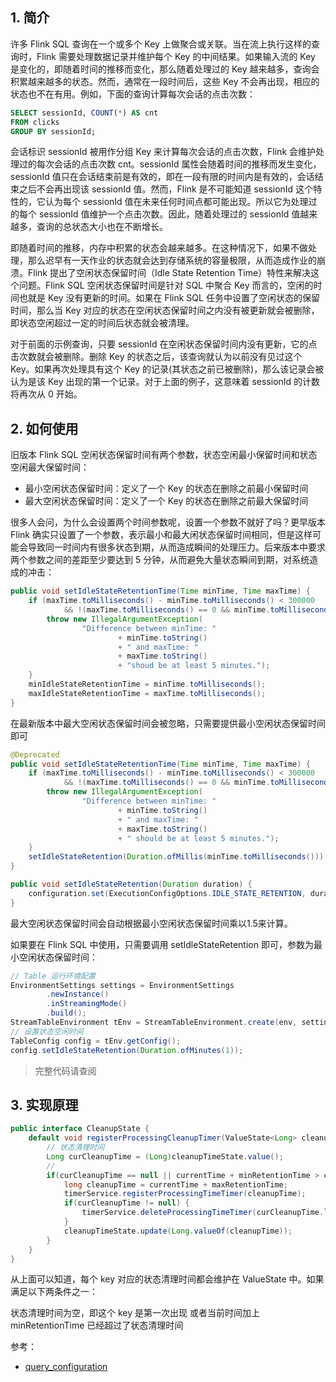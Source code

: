## 1. 简介

许多 Flink SQL 查询在一个或多个 Key 上做聚合或关联。当在流上执行这样的查询时，Flink 需要处理数据记录并维护每个 Key 的中间结果。如果输入流的 Key 是变化的，即随着时间的推移而变化，那么随着处理过的 Key 越来越多，查询会积累越来越多的状态。然而，通常在一段时间后，这些 Key 不会再出现，相应的状态也不在有用。例如，下面的查询计算每次会话的点击次数：
```SQL
SELECT sessionId, COUNT(*) AS cnt
FROM clicks
GROUP BY sessionId;
```
会话标识 sessionId 被用作分组 Key 来计算每次会话的点击次数，Flink 会维护处理过的每次会话的点击次数 cnt。sessionId 属性会随着时间的推移而发生变化，sessionId 值只在会话结束前是有效的，即在一段有限的时间内是有效的，会话结束之后不会再出现该 sessionId 值。然而，Flink 是不可能知道 sessionId 这个特性的，它认为每个 sessionId 值在未来任何时间点都可能出现。所以它为处理过的每个 sessionId 值维护一个点击次数。因此，随着处理过的 sessionId 值越来越多，查询的总状态大小也在不断增长。

即随着时间的推移，内存中积累的状态会越来越多。在这种情况下，如果不做处理，那么迟早有一天作业的状态就会达到存储系统的容量极限，从而造成作业的崩溃。Flink 提出了空闲状态保留时间（Idle State Retention Time）特性来解决这个问题。Flink SQL 空闲状态保留时间是针对 SQL 中聚合 Key 而言的，空闲的时间也就是 Key 没有更新的时间。如果在 Flink SQL 任务中设置了空闲状态的保留时间，那么当 Key 对应的状态在空闲状态保留时间之内没有被更新就会被删除，即状态空闲超过一定的时间后状态就会被清理。

对于前面的示例查询，只要 sessionId 在空闲状态保留时间内没有更新，它的点击次数就会被删除。删除 Key 的状态之后，该查询就认为以前没有见过这个 Key。如果再次处理具有这个 Key 的记录(其状态之前已被删除)，那么该记录会被认为是该 Key 出现的第一个记录。对于上面的例子，这意味着 sessionId 的计数将再次从 0 开始。

## 2. 如何使用

旧版本 Flink SQL 空闲状态保留时间有两个参数，状态空闲最小保留时间和状态空闲最大保留时间：
- 最小空闲状态保留时间：定义了一个 Key 的状态在删除之前最小保留时间
- 最大空闲状态保留时间：定义了一个 Key 的状态在删除之前最大保留时间

很多人会问，为什么会设置两个时间参数呢，设置一个参数不就好了吗？更早版本 Flink 确实只设置了一个参数，表示最小和最大闲状态保留时间相同，但是这样可能会导致同一时间内有很多状态到期，从而造成瞬间的处理压力。后来版本中要求两个参数之间的差距至少要达到 5 分钟，从而避免大量状态瞬间到期，对系统造成的冲击：
```java
public void setIdleStateRetentionTime(Time minTime, Time maxTime) {
    if (maxTime.toMilliseconds() - minTime.toMilliseconds() < 300000
            && !(maxTime.toMilliseconds() == 0 && minTime.toMilliseconds() == 0)) {
        throw new IllegalArgumentException(
                "Difference between minTime: "
                        + minTime.toString()
                        + " and maxTime: "
                        + maxTime.toString()
                        + "shoud be at least 5 minutes.");
    }
    minIdleStateRetentionTime = minTime.toMilliseconds();
    maxIdleStateRetentionTime = maxTime.toMilliseconds();
}
```

在最新版本中最大空闲状态保留时间会被忽略，只需要提供最小空闲状态保留时间即可
```java
@Deprecated
public void setIdleStateRetentionTime(Time minTime, Time maxTime) {
    if (maxTime.toMilliseconds() - minTime.toMilliseconds() < 300000
            && !(maxTime.toMilliseconds() == 0 && minTime.toMilliseconds() == 0)) {
        throw new IllegalArgumentException(
                "Difference between minTime: "
                        + minTime.toString()
                        + " and maxTime: "
                        + maxTime.toString()
                        + " should be at least 5 minutes.");
    }
    setIdleStateRetention(Duration.ofMillis(minTime.toMilliseconds()));
}

public void setIdleStateRetention(Duration duration) {
    configuration.set(ExecutionConfigOptions.IDLE_STATE_RETENTION, duration);
}
```
最大空闲状态保留时间会自动根据最小空闲状态保留时间乘以1.5来计算。

如果要在 Flink SQL 中使用，只需要调用 setIdleStateRetention 即可，参数为最小空闲状态保留时间：
```java
// Table 运行环境配置
EnvironmentSettings settings = EnvironmentSettings
        .newInstance()
        .inStreamingMode()
        .build();
StreamTableEnvironment tEnv = StreamTableEnvironment.create(env, settings);
// 设置状态空闲时间
TableConfig config = tEnv.getConfig();
config.setIdleStateRetention(Duration.ofMinutes(1));
```
> 完整代码请查阅 []()

## 3. 实现原理

```java
public interface CleanupState {
    default void registerProcessingCleanupTimer(ValueState<Long> cleanupTimeState, long currentTime, long minRetentionTime, long maxRetentionTime, TimerService timerService) throws Exception {
        // 状态清理时间
        Long curCleanupTime = (Long)cleanupTimeState.value();
        //
        if(curCleanupTime == null || currentTime + minRetentionTime > curCleanupTime.longValue()) {
            long cleanupTime = currentTime + maxRetentionTime;
            timerService.registerProcessingTimeTimer(cleanupTime);
            if(curCleanupTime != null) {
                timerService.deleteProcessingTimeTimer(curCleanupTime.longValue());
            }
            cleanupTimeState.update(Long.valueOf(cleanupTime));
        }
    }
}
```
从上面可以知道，每个 key 对应的状态清理时间都会维护在 ValueState 中。如果满足以下两条件之一：

状态清理时间为空，即这个 key 是第一次出现
或者当前时间加上 minRetentionTime 已经超过了状态清理时间



参考：
- [query_configuration](https://nightlies.apache.org/flink/flink-docs-release-1.12/dev/table/streaming/query_configuration.html)

